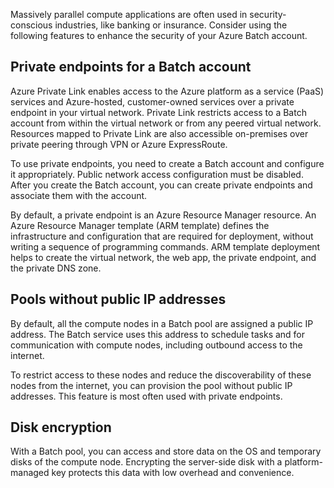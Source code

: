 Massively parallel compute applications are often used in security-conscious industries, like banking or insurance. Consider using the following features to enhance the security of your Azure Batch account. 

## Private endpoints for a Batch account

Azure Private Link enables access to the Azure platform as a service (PaaS) services and Azure-hosted, customer-owned services over a private endpoint in your virtual network. Private Link restricts access to a Batch account from within the virtual network or from any peered virtual network. Resources mapped to Private Link are also accessible on-premises over private peering through VPN or Azure ExpressRoute.

To use private endpoints, you need to create a Batch account and configure it appropriately. Public network access configuration must be disabled. After you create the Batch account, you can create private endpoints and associate them with the account.

By default, a private endpoint is an Azure Resource Manager resource. An Azure Resource Manager template (ARM template) defines the infrastructure and configuration that are required for deployment, without writing a sequence of programming commands. ARM template deployment helps to create the virtual network, the web app, the private endpoint, and the private DNS zone.

## Pools without public IP addresses

By default, all the compute nodes in a Batch pool are assigned a public IP address. The Batch service uses this address to schedule tasks and for communication with compute nodes, including outbound access to the internet.

To restrict access to these nodes and reduce the discoverability of these nodes from the internet, you can provision the pool without public IP addresses. This feature is most often used with private endpoints.

## Disk encryption

With a Batch pool, you can access and store data on the OS and temporary disks of the compute node. Encrypting the server-side disk with a platform-managed key protects this data with low overhead and convenience.
